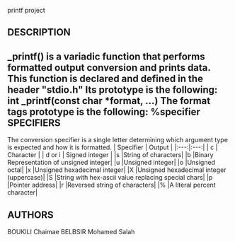 printf project

DESCRIPTION
------------------------------------------------------------------------------------------------
_printf() is a variadic function that performs formatted output conversion and prints data. This function is declared and defined in the header "stdio.h" Its prototype is the following:
          int _printf(const char *format, ...)
The format tags prototype is the following:
                                           %specifier
SPECIFIERS
-----------------------------------------------------------------------------------------------------
The conversion specifier is a single letter determining which argument type is expected and how it is formatted.
|  Specifier  |  Output                                  |
|:---:|:---:|
| c           |  Character                               |
| d or i	| Signed integer   |
|s	|String of characters|
|b	|Binary Representation of unsigned integer|
|u	|Unsigned integer|
|o	|Unsigned octal|
|x	|Unsigned hexadecimal integer|
|X	|Unsigned hexadecimal integer (uppercase)|
|S	|String with hex-ascii value replacing special chars|
|p	|Pointer address|
|r	|Reversed string of characters|
|%	|A literal percent character|

AUTHORS
-------------------------------------------
BOUKILI Chaimae
BELBSIR Mohamed Salah
